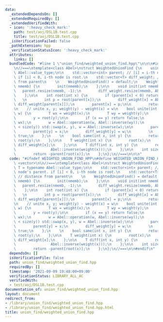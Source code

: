 ```yaml
---
data:
  _extendedDependsOn: []
  _extendedRequiredBy: []
  _extendedVerifiedWith:
  - icon: ':heavy_check_mark:'
    path: test/aoj/DSL1B.test.cpp
    title: test/aoj/DSL1B.test.cpp
  _isVerificationFailed: false
  _pathExtension: hpp
  _verificationStatusIcon: ':heavy_check_mark:'
  attributes:
    links: []
  bundledCode: "#line 1 \"union_find/weighted_union_find.hpp\"\n\n\n#include <vector>\n\
    \n//===\ntemplate<class Abel>\nstruct WeightedUnionFind {\n    using T = typename\
    \ Abel::value_type;\n\n    std::vector<int> parent; // [i] = i-th node's parent.\
    \ if [i] < 0, i-th node is root.\n    std::vector<T> diff_weight; // distance\
    \ from parent\n    \n    WeightedUnionFind() = default;\n    WeightedUnionFind(int\
    \ nmemb) {\n        init(nmemb);\n    };\n\n    void init(int nmemb) {\n     \
    \   parent.resize(nmemb, -1);\n        diff_weight.resize(nmemb, Abel::identity());\n\
    \    };\n\n    int root(int x) {\n        if (parent[x] < 0) return x;\n     \
    \   \n        int p = root(parent[x]);\n        diff_weight[x] = Abel::operation(diff_weight[x],\
    \ diff_weight[parent[x]]);\n        parent[x] = p;\n\n        return p;\n    };\n\
    \n    // unite x, y; weight(y) - weight(x) = w\n    bool unite(int x, int y, T\
    \ w) {\n        T wx = weight(x);\n        T wy = weight(y);\n        x = root(x);\n\
    \        y = root(y);\n\n        if (x == y) return false;\n        w = Abel::operation(w,\
    \ wx);\n        w = Abel::operation(w, Abel::inverse(wy));\n        if (size(x)\
    \ < size(y)) std::swap(x, y), w = Abel::inverse(w);\n\n        parent[x] += parent[y];\n\
    \        parent[y] = x;\n        diff_weight[y] = w;\n        \n        return\
    \ true;\n    };\n    \n    bool same(int x, int y) {\n        return root(x) ==\
    \ root(y);\n    };\n\n    T weight(int x) {\n        root(x);\n        return\
    \ diff_weight[x];\n    };\n\n    T diff(int x, int y) {\n        return Abel::operation(weight(y),\n\
    \                Abel::inverse(weight(x)));\n    };\n\n    int size(int x) {\n\
    \        return -parent[root(x)];\n    };\n};\n//===\n\n\n"
  code: "#ifndef WEIGHTED_UNION_FIND_HPP\n#define WEIGHTED_UNION_FIND_HPP\n#include\
    \ <vector>\n\n//===\ntemplate<class Abel>\nstruct WeightedUnionFind {\n    using\
    \ T = typename Abel::value_type;\n\n    std::vector<int> parent; // [i] = i-th\
    \ node's parent. if [i] < 0, i-th node is root.\n    std::vector<T> diff_weight;\
    \ // distance from parent\n    \n    WeightedUnionFind() = default;\n    WeightedUnionFind(int\
    \ nmemb) {\n        init(nmemb);\n    };\n\n    void init(int nmemb) {\n     \
    \   parent.resize(nmemb, -1);\n        diff_weight.resize(nmemb, Abel::identity());\n\
    \    };\n\n    int root(int x) {\n        if (parent[x] < 0) return x;\n     \
    \   \n        int p = root(parent[x]);\n        diff_weight[x] = Abel::operation(diff_weight[x],\
    \ diff_weight[parent[x]]);\n        parent[x] = p;\n\n        return p;\n    };\n\
    \n    // unite x, y; weight(y) - weight(x) = w\n    bool unite(int x, int y, T\
    \ w) {\n        T wx = weight(x);\n        T wy = weight(y);\n        x = root(x);\n\
    \        y = root(y);\n\n        if (x == y) return false;\n        w = Abel::operation(w,\
    \ wx);\n        w = Abel::operation(w, Abel::inverse(wy));\n        if (size(x)\
    \ < size(y)) std::swap(x, y), w = Abel::inverse(w);\n\n        parent[x] += parent[y];\n\
    \        parent[y] = x;\n        diff_weight[y] = w;\n        \n        return\
    \ true;\n    };\n    \n    bool same(int x, int y) {\n        return root(x) ==\
    \ root(y);\n    };\n\n    T weight(int x) {\n        root(x);\n        return\
    \ diff_weight[x];\n    };\n\n    T diff(int x, int y) {\n        return Abel::operation(weight(y),\n\
    \                Abel::inverse(weight(x)));\n    };\n\n    int size(int x) {\n\
    \        return -parent[root(x)];\n    };\n};\n//===\n\n#endif\n"
  dependsOn: []
  isVerificationFile: false
  path: union_find/weighted_union_find.hpp
  requiredBy: []
  timestamp: '2021-09-09 19:48:00+09:00'
  verificationStatus: LIBRARY_ALL_AC
  verifiedWith:
  - test/aoj/DSL1B.test.cpp
documentation_of: union_find/weighted_union_find.hpp
layout: document
redirect_from:
- /library/union_find/weighted_union_find.hpp
- /library/union_find/weighted_union_find.hpp.html
title: union_find/weighted_union_find.hpp
---
```

